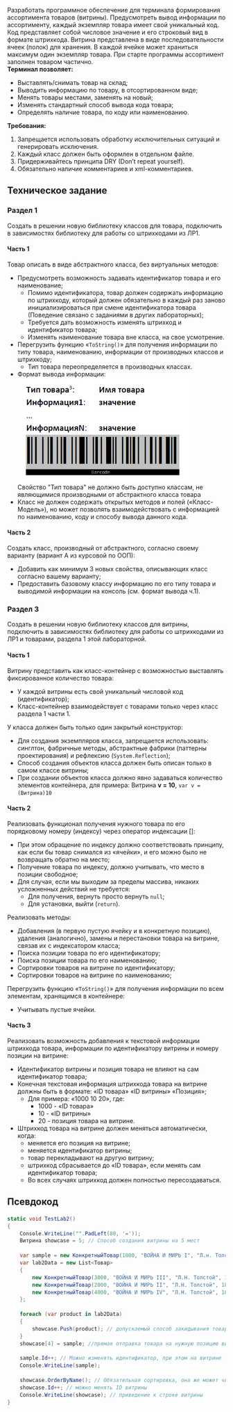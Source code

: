 Разработать программное обеспечение для терминала формирования ассортимента товаров (витрины). Предусмотреть вывод информации по ассортименту, каждый экземпляр товара имеет свой уникальный код. Код представляет собой числовое значение и его строковый вид в формате штрихкода. Витрина представлена в виде последовательности ячеек (полок) для хранения. В каждой ячейке может храниться максимум один экземпляр товара. При старте программы ассортимент заполнен товаром частично.  
**Терминал позволяет:**
- Выставлять/снимать товар на склад;
- Выводить информацию по товару, в отсортированном виде;
- Менять товары местами, заменять на новый;
- Изменять стандартный способ вывода кода товара;
- Определять наличие товара, по коду или наименованию.
  
**Требования:**
1. Запрещается использовать обработку исключительных ситуаций и генерировать исключения.
2. Каждый класс должен быть оформлен в отдельном файле.
3. Придерживайтесь принципа DRY (Don’t repeat yourself).
4. Обязательно наличие комментариев и xml-комментариев.
## Техническое задание
### Раздел 1
Создать в решении новую библиотеку классов для товара, подключить в зависимостях библиотеку для работы со штрихкодами из ЛР1.  
#### Часть 1
Товар описать в виде абстрактного класса, без виртуальных методов:
- Предусмотреть возможность задавать идентификатор товара и его наименование;
	- Помимо идентификатора, товар должен содержать информацию по штрихкоду, который должен обязательно в каждый раз заново инициализироваться при смене идентификатора товара (Поведение связано с заданиями в других лабораторных);
	- Требуется дать возможность изменять штрихкод и идентификатор товара;
	- Изменять наименование товара вне класса, на свое усмотрение.
- Перегрузить функцию «`ToString()`» для получения информации по типу товара, наименованию, информации от производных классов и штрихкоду;
	- Тип товара переопределяется в производных классах.
- Формат вывода информации:
	![Формат вывода информации](../../Pictures/ЛБ02_01.%20Формат%20вывода%20информации.png)  
	Свойство "Тип товара" не должно быть доступно классам, не являющимися производными от абстрактного класса товара
- Класс не должен содержать открытых методов и полей («Класс-Модель»), но может позволять взаимодействовать с информацией по наименованию, коду и способу вывода данного кода.
#### Часть 2
Создать класс, производный от абстрактного, согласно своему варианту (вариант А из курсовой по ООП):
- Добавить как минимум 3 новых свойства, описывающих класс согласно вашему варианту;
- Предоставить базовому классу информацию по его типу товара и выводимой информации на консоль (см. формат вывода ч.1).
### Раздел 3
Создать в решении новую библиотеку классов для витрины, подключить в зависимостях библиотеку для работы со штрихкодами из ЛР1 и товарами, раздела 1 этой лабораторной.
#### Часть 1
Витрину представить как класс-контейнер с возможностью выставлять фиксированное количество товара:
- У каждой витрины есть свой уникальный числовой код (идентификатор);
- Класс-контейнер взаимодействует с товарами только через класс раздела 1 части 1.
  
У класса должен быть только один закрытый конструктор:
- Для создания экземпляров класса, запрещается использовать: синглтон, фабричные методы, абстрактные фабрики (паттерны проектирования) и рефлексию (`System.Reflection`);
- Способ создания объектов класса должен быть описан только в самом классе витрины;
- При создании объектов класса должно явно задаваться количество элементов контейнера, для примера: Витрина **v = 10**, `var v = (Витрина)10`
#### Часть 2
Реализовать функционал получения нужного товара по его порядковому номеру (индексу) через оператор индексации \[\]:
- При этом обращение по индексу должно соответствовать принципу, как если бы товар снимался из «ячейки», и его можно было не возвращать обратно на место;
- Получение товара по индексу, должно учитывать, что место в позиции свободное;
- Для случая, если мы выходим за пределы массива, никаких усложненных действий не требуется:
	- Для получения, вернуть просто вернуть `null`;
	- Для установки, выйти (`return`).
  
Реализовать методы:
- Добавления (в первую пустую ячейку и в конкретную позицию), удаления (аналогично), замены и перестановки товара на витрине, связав их с индексатором класса;
- Поиска позиции товара по его идентификатору;
- Поиска позиции товара по его наименованию;
- Сортировки товаров на витрине по идентификатору;
- Сортировки товаров на витрине по наименованию;
  
Перегрузить функцию «`ToString()`» для получения информации по всем элементам, хранящимся в контейнере:
- Учитывать пустые ячейки.
#### Часть 3
Реализовать возможность добавления к текстовой информации штрихкода товара, информации по идентификатору витрины и номеру позиции на витрине:
- Идентификатор витрины и позиция товара не влияют на сам идентификатор товара;
- Конечная текстовая информация штрихкода товара на витрине должны быть в формате: «ID товара» «ID витрины» «Позиция»;
	- Для примера: «1000 10 20», где: 
		- 1000 - «ID товара»
		- 10 - «ID витрины»
		- 20 - позиция товара на витрине.
- Штрихкод товара на витрине должен меняться автоматически, когда:
	- меняется его позиция на витрине;
	- меняется идентификатор витрины;
	- товар перекладывают на другую витрину;
	- штрихкод сбрасывается до «ID товара», если менять сам идентификатор товара;
	- Во всех случаях штрихкод должен полностью пересоздаваться.
## Псевдокод
```cs
static void TestLab2()
{
	Console.WriteLine("".PadLeft(80, '='));
	Витрина showcase = 5; // Способ создания витрины на 5 мест
	
	var sample = new КонкретныйТовар(1000, "ВОЙНА И МИРЬ I", "Л.н. Толстой", 1863, 1000000); 
	var lab2Data = new List<Товар>
	{
		new КонкретныйТовар(3000, "ВОЙНА И МИРЬ III", "Л.Н. Толстой", 1867, 300000), 
		new КонкретныйТовар(2000, "ВОЙНА И МИРЬ II", "Л.Н. Толстой", 1865, 200000), 
		new КонкретныйТовар(4000, "ВОЙНА И МИРЬ IV", "Л.Н. Толстой", 1869, 400000)
	};
	
	foreach (var product in lab2Data)
	{
		showcase.Push(product); // допускаемый способ закидывания товара на витрину в пустое место
	}
	showcase[4] = sample; //прямая отправка товара на нужную позицию витрины
	
	sample.Id++; // Можно изменять идентификатор, при этом на витрине товар утратит свой уникальный штрих код
	Console.WriteLine(sample);
	
	showcase.OrderByName(); // Обязательная сортировка, она же может чинить штрихкоды товаров, т.к. фактически происходит изменение позиций товаров на витрине.
	showcase.Id++; // можно менять ID витрины 
	Console.WriteLine(showcase); // приведение к строке витрины
}
```
